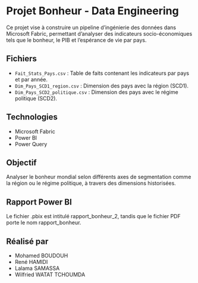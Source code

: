 # Projet Bonheur - Data Engineering

Ce projet vise à construire un pipeline d’ingénierie des données dans Microsoft Fabric, permettant d’analyser des indicateurs socio-économiques tels que le bonheur, le PIB et l’espérance de vie par pays.

## Fichiers
- `Fait_Stats_Pays.csv` : Table de faits contenant les indicateurs par pays et par année.
- `Dim_Pays_SCD1_region.csv` : Dimension des pays avec la région (SCD1).
- `Dim_Pays_SCD2_politique.csv` : Dimension des pays avec le régime politique (SCD2).


## Technologies
- Microsoft Fabric
- Power BI
- Power Query

## Objectif
Analyser le bonheur mondial selon différents axes de segmentation comme la région ou le régime politique, à travers des dimensions historisées.

## Rapport Power BI
Le fichier .pbix est intitulé rapport_bonheur_2, tandis que le fichier PDF porte le nom rapport_bonheur.

## Réalisé par
- Mohamed BOUDOUH
- René HAMIDI  
- Lalama SAMASSA  
- Wilfried WATAT TCHOUMDA  
